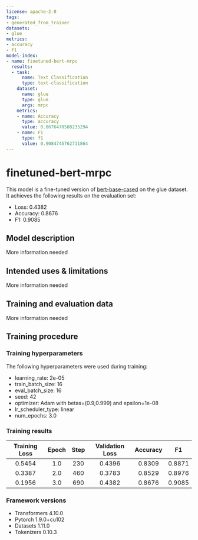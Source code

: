 ```yaml
---
license: apache-2.0
tags:
- generated_from_trainer
datasets:
- glue
metrics:
- accuracy
- f1
model-index:
- name: finetuned-bert-mrpc
  results:
  - task:
      name: Text Classification
      type: text-classification
    dataset:
      name: glue
      type: glue
      args: mrpc
    metrics:
    - name: Accuracy
      type: accuracy
      value: 0.8676470588235294
    - name: F1
      type: f1
      value: 0.9084745762711864
---
```


<!-- This model card has been generated automatically according to the information the Trainer had access to. You
should probably proofread and complete it, then remove this comment. -->

# finetuned-bert-mrpc

This model is a fine-tuned version of [bert-base-cased](https://huggingface.co/bert-base-cased) on the glue dataset.
It achieves the following results on the evaluation set:
- Loss: 0.4382
- Accuracy: 0.8676
- F1: 0.9085

## Model description

More information needed

## Intended uses & limitations

More information needed

## Training and evaluation data

More information needed

## Training procedure

### Training hyperparameters

The following hyperparameters were used during training:
- learning_rate: 2e-05
- train_batch_size: 16
- eval_batch_size: 16
- seed: 42
- optimizer: Adam with betas=(0.9,0.999) and epsilon=1e-08
- lr_scheduler_type: linear
- num_epochs: 3.0

### Training results

| Training Loss | Epoch | Step | Validation Loss | Accuracy | F1     |
|:-------------:|:-----:|:----:|:---------------:|:--------:|:------:|
| 0.5454        | 1.0   | 230  | 0.4396          | 0.8309   | 0.8871 |
| 0.3387        | 2.0   | 460  | 0.3783          | 0.8529   | 0.8976 |
| 0.1956        | 3.0   | 690  | 0.4382          | 0.8676   | 0.9085 |


### Framework versions

- Transformers 4.10.0
- Pytorch 1.9.0+cu102
- Datasets 1.11.0
- Tokenizers 0.10.3
